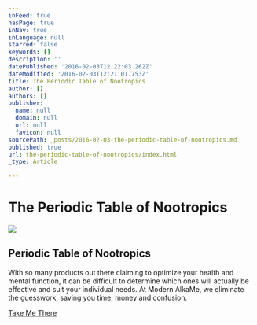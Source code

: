 ```yaml
---
inFeed: true
hasPage: true
inNav: true
inLanguage: null
starred: false
keywords: []
description: ''
datePublished: '2016-02-03T12:22:03.262Z'
dateModified: '2016-02-03T12:21:01.753Z'
title: The Periodic Table of Nootropics
author: []
authors: []
publisher:
  name: null
  domain: null
  url: null
  favicon: null
sourcePath: _posts/2016-02-03-the-periodic-table-of-nootropics.md
published: true
url: the-periodic-table-of-nootropics/index.html
_type: Article

---
```

# The Periodic Table of Nootropics
![](https://the-grid-user-content.s3-us-west-2.amazonaws.com/290fbae2-ee8f-47ba-82bf-da8f46791366.png)

## Periodic Table of Nootropics

With so many products out there claiming to optimize your health and mental function, it can be difficult to determine which ones will actually be effective and suit your individual needs. At Modern AlkaMe, we eliminate the guesswork, saving you time, money and confusion.

[Take Me There][0]

[0]: https://modern_alkame.bubbleapps.io/version-test/nootropic_periodic_table